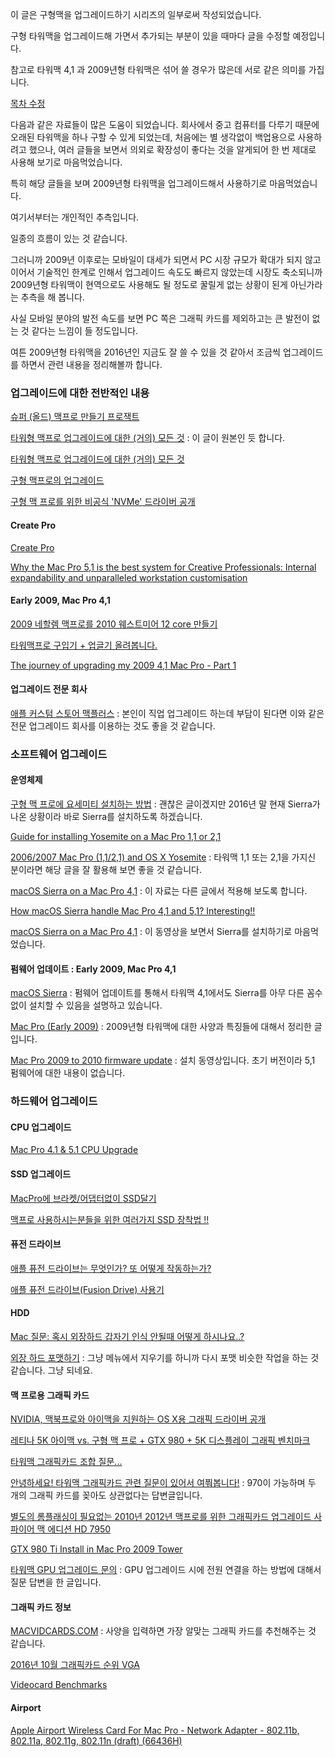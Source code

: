 이 글은 구형맥을 업그레이드하기 시리즈의 일부로써 작성되었습니다. 

구형 타워맥을 업그레이드해 가면서 추가되는 부분이 있을 때마다 글을 수정할 예정입니다. 

참고로 타워맥 4,1 과 2009년형 타워맥은 섞어 쓸 경우가 많은데 서로 같은 의미를 가집니다. 

[목차 수정]()

다음과 같은 자료들이 많은 도움이 되었습니다. 회사에서 중고 컴퓨터를 다루기 때문에 오래된 타워맥을 하나 구할 수 있게 되었는데, 처음에는 별 생각없이 백업용으로 사용하려고 했으나, 여러 글들을 보면서 의외로 확장성이 좋다는 것을 알게되어 한 번 제대로 사용해 보기로 마음먹었습니다. 

특히 해당 글들을 보며 2009년형 타워맥을 업그레이드해서 사용하기로 마음먹었습니다. 

여기서부터는 개인적인 추측입니다. 

일종의 흐름이 있는 것 같습니다. 

그러니까 2009년 이후로는 모바일이 대세가 되면서 PC 시장 규모가 확대가 되지 않고 이어서 기술적인 한계로 인해서 업그레이드 속도도 빠르지 않았는데 시장도 축소되니까 2009년형 타워맥이 현역으로도 사용해도 될 정도로 꿀릴게 없는 상황이 된게 아닌가라는 추측을 해 봅니다.

사실 모바일 분야의 발전 속도를 보면 PC 쪽은 그래픽 카드를 제외하고는 큰 발전이 없는 것 같다는 느낌이 들 정도입니다. 

여튼 2009년형 타워맥을 2016년인 지금도 잘 쓸 수 있을 것 같아서 조금씩 업그레이드를 하면서 관련 내용을 정리해볼까 합니다.    

### 업그레이드에 대한 전반적인 내용

[슈퍼 (올드) 맥프로 만들기 프로잭트](http://est0que.tistory.com/2496)

[타워형 맥프로 업그레이드에 대한 (거의) 모든 것](http://quanj.tistory.com/111) : 이 글이 원본인 듯 합니다.

[타워형 맥프로 업그레이드에 대한 (거의) 모든 것](http://www.clien.net/cs2/bbs/board.php?bo_table=lecture&wr_id=254718)

[구형 맥프로의 업그레이드](http://hopeit.tistory.com/1)

[구형 맥 프로를 위한 비공식 'NVMe' 드라이버 공개](http://macnews.tistory.com/4034)

#### Create Pro

[Create Pro](http://create.pro/blog/)

[Why the Mac Pro 5,1 is the best system for Creative Professionals: Internal expandability and unparalleled workstation customisation](http://create.pro/blog/mac-pro-51-best-system-creative-professionals-internal-expandability-unparalleled-customisation-king/)

#### Early 2009, Mac Pro 4,1 

[2009 네할렘 맥프로를 2010 웨스트미어 12 core 만들기](http://quanj.tistory.com/99)

[타워맥프로 구입기 + 업글기 올려봅니다.](http://www.clien.net/cs2/bbs/board.php?bo_table=use&wr_id=731246)

[The journey of upgrading my 2009 4,1 Mac Pro - Part 1](https://www.youtube.com/watch?v=k_iTk65njmI)

#### 업그레이드 전문 회사

[애플 커스텀 스토어 맥플러스](http://blog.naver.com/PostView.nhn?blogId=hollowin2day&logNo=220724979585) : 본인이 직업 업그레이드 하는데 부담이 된다면 이와 같은 전문 업그레이드 회사를 이용하는 것도 좋을 것 같습니다. 

### 소프트웨어 업그레이드

#### 운영체제

[구형 맥 프로에 요세미티 설치하는 방법](http://blog.naver.com/PostView.nhn?blogId=jfe&logNo=220114026867&redirect=Dlog&widgetTypeCall=true) : 괜찮은 글이겠지만 2016년 말 현재 Sierra가 나온 상황이라 바로 Sierra를 설치하도록 하겠습니다. 

[Guide for installing Yosemite on a Mac Pro 1,1 or 2,1](https://www.icloud.com/pages/000MYCYnKrh0JRg1EPDrG6wiQ#Yosemite_on_a_Mac_Pro_1%2C1_or_2%2C1_-_Boot.efi_Method)

[2006/2007 Mac Pro (1,1/2,1) and OS X Yosemite](http://forums.macrumors.com/threads/2006-2007-mac-pro-1-1-2-1-and-os-x-yosemite.1740775/) : 타워맥 1,1 또는 2,1을 가지신 분이라면 해당 글을 잘 활용해 보면 좋을 것 같습니다. 

[macOS Sierra on a Mac Pro 4,1](https://www.youtube.com/watch?v=Ozq9FAqZjDc) : 이 자료는 다른 글에서 적용해 보도록 합니다.  

[How macOS Sierra handle Mac Pro 4,1 and 5,1? Interesting!!](http://forums.macrumors.com/threads/how-macos-sierra-handle-mac-pro-4-1-and-5-1-interesting.1977139/)

[macOS Sierra on a Mac Pro 4,1](https://www.youtube.com/watch?v=Ozq9FAqZjDc&t=102s) : 이 동영상을 보면서 Sierra를 설치하기로 마음먹었습니다. 

#### 펌웨어 업데이트 : Early 2009, Mac Pro 4,1

[macOS Sierra](http://lowendmac.com/2016/macos-sierra/) : 펌웨어 업데이트를 통해서 타워맥 4,1에서도 Sierra를 아무 다른 꼼수 없이 설치할 수 있음을 설명하고 있습니다. 

[Mac Pro (Early 2009)](http://lowendmac.com/2009/mac-pro-early-2009/) : 2009년형 타워맥에 대한 사양과 특징들에 대해서 정리한 글입니다. 

[Mac Pro 2009 to 2010 firmware update](https://www.youtube.com/watch?v=YU8p86qHnek) : 설치 동영상입니다. 초기 버전이라 5,1 펌웨어에 대한 내용이 없습니다. 

### 하드웨어 업그레이드

#### CPU 업그레이드

[Mac Pro 4.1 & 5.1 CPU Upgrade](https://www.youtube.com/watch?v=3cP-dGwoX90)

#### SSD 업그레이드

[MacPro에 브라켓/어댑터없이 SSD달기](http://nagarry.tistory.com/category)

[맥프로 사용하시는분들을 위한 여러가지 SSD 장착법 !!](http://kmug.co.kr/board/zboard.php?id=guide&no=2358)

#### 퓨전 드라이브

[애플 퓨전 드라이브는 무엇인가? 또 어떻게 작동하는가?](http://macnews.tistory.com/438)

[애플 퓨전 드라이브(Fusion Drive) 사용기](http://macnews.tistory.com/556)

#### HDD

[Mac 질문: 혹시 외장하드 갑자기 인식 안될때 어떻게 하시나요..?](http://www.cuonet.com/new/bbs/board.php?bo_table=mac&wr_id=15103&page=61)

[외장 하드 포맷하기](https://discussionskorea.apple.com/docs/DOC-1037) : 그냥 메뉴에서 지우기를 하니까 다시 포맷 비슷한 작업을 하는 것 같습니다. 그냥 되네요.

#### 맥 프로용 그래픽 카드

[NVIDIA, 맥북프로와 아이맥을 지원하는 OS X용 그래픽 드라이버 공개](http://macnews.tistory.com/3532)

[레티나 5K 아이맥 vs. 구형 맥 프로 + GTX 980 + 5K 디스플레이 그래픽 벤치마크](http://macnews.tistory.com/3113)

[타워맥 그래픽카드 조합 질문...](http://www.clien.net/cs2/bbs/board.php?bo_table=cm_mac&wr_id=1075151&page=0&page=0)

[안녕하세요! 타워맥 그래픽카드 관련 질문이 있어서 여쭤봅니다!](http://m.clien.net/cs3/board?bo_style=view&bo_table=cm_mac&wr_id=1061611) : 970이 가능하며 두 개의 그래픽 카드를 꽂아도 상관없다는 답변글입니다.

[별도의 롬플래싱이 필요없는 2010년 2012년 맥프로를 위한 그래픽카드 업그레이드 사파이어 맥 에디션 HD 7950](http://m.blog.naver.com/ableton/220770716577)

[GTX 980 Ti Install in Mac Pro 2009 Tower](https://www.youtube.com/watch?v=D7FoB-bSNV0)

[타워맥 GPU 업그레이드 문의](http://www.clien.net/cs2/bbs/board.php?bo_table=cm_mac&wr_id=1076913&sca=%5B질문있어요%5D&sfl=wr_subject&stx=타워맥) : GPU 업그레이드 시에 전원 연결을 하는 방법에 대해서 질문 답변을 한 글입니다. 

#### 그래픽 카드 정보 

[MACVIDCARDS.COM](http://www.macvidcards.com/i-want-the-best-graphics-card-for-my-mac-pro-where-do-i-start.html) : 사양을 입력하면 가장 알맞는 그래픽 카드를 추천해주는 것 같습니다.

[2016년 10월 그래픽카드 순위 VGA](http://endlessness.tistory.com/490)

[Videocard Benchmarks](http://www.videocardbenchmark.net/high_end_gpus.html)

#### Airport

[Apple Airport Wireless Card For Mac Pro - Network Adapter - 802.11b, 802.11a, 802.11g, 802.11n (draft) (66436H)](https://www.amazon.com/Apple-Airport-Wireless-Card-Mac/dp/B0012YYITW)